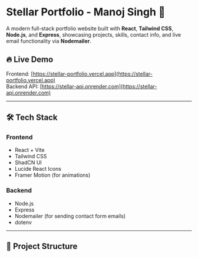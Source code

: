 # Stellar Portfolio - Manoj Singh 🚀

A modern full-stack portfolio website built with **React**, **Tailwind CSS**, **Node.js**, and **Express**, showcasing projects, skills, contact info, and live email functionality via **Nodemailer**.

## 🔥 Live Demo

Frontend: [https://stellar-portfolio.vercel.app](https://stellar-portfolio.vercel.app)  
Backend API: [https://stellar-api.onrender.com](https://stellar-api.onrender.com)

---

## 🛠 Tech Stack

### Frontend

- React + Vite
- Tailwind CSS
- ShadCN UI
- Lucide React Icons
- Framer Motion (for animations)

### Backend

- Node.js
- Express
- Nodemailer (for sending contact form emails)
- dotenv

---

## 📁 Project Structure
